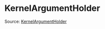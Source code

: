# KernelArgumentHolder

Source: [KernelArgumentHolder](../../csrc/runtime/executor_kernel_arg.h#L31)
